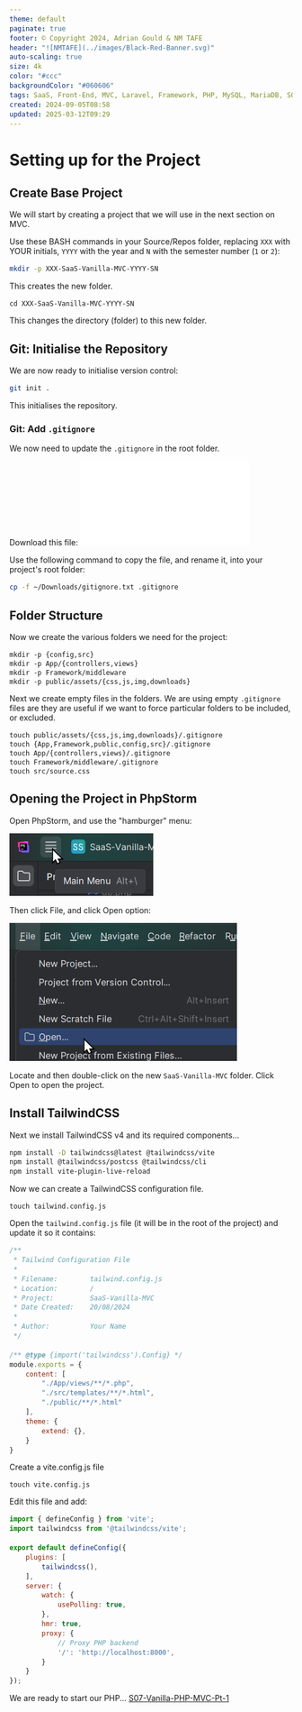 ```yaml
---
theme: default
paginate: true
footer: © Copyright 2024, Adrian Gould & NM TAFE
header: "![NMTAFE](../images/Black-Red-Banner.svg)"
auto-scaling: true
size: 4k
color: "#ccc"
backgroundColor: "#060606"
tags: SaaS, Front-End, MVC, Laravel, Framework, PHP, MySQL, MariaDB, SQLite, Testing, Unit Testing, Feature Testng, PEST
created: 2024-09-05T08:58
updated: 2025-03-12T09:29
---
```



# Setting up for the Project


## Create Base Project

We will start by creating a project that we will use in the next section on MVC.

Use these BASH  commands in your Source/Repos folder, replacing `XXX` with YOUR initials, `YYYY` with the year and `N` with the semester number (`1` or `2`):

```bash
mkdir -p XXX-SaaS-Vanilla-MVC-YYYY-SN
```
This creates the new folder.

```shell
cd XXX-SaaS-Vanilla-MVC-YYYY-SN
```
This changes the directory (folder) to this new folder.

## Git: Initialise the Repository

We are now ready to initialise version control:

```bash
git init .
```

This initialises the repository.

### Git: Add `.gitignore`

We now need to update the `.gitignore` in the root folder.

Download this file:
![](../session-06/gitignore.txt)

Use the following command to copy the file, and rename it, into your project's root folder:

```bash
cp -f ~/Downloads/gitignore.txt .gitignore
```

## Folder Structure

Now we create the various folders we need for the project:
```shell
mkdir -p {config,src}
mkdir -p App/{controllers,views}
mkdir -p Framework/middleware
mkdir -p public/assets/{css,js,img,downloads}
```

Next we create empty files in the folders. We are using empty `.gitignore` files are they are useful if we want to force particular folders to be included, or excluded.

```shell
touch public/assets/{css,js,img,downloads}/.gitignore
touch {App,Framework,public,config,src}/.gitignore
touch App/{controllers,views}/.gitignore
touch Framework/middleware/.gitignore
touch src/source.css
```


## Opening the Project in PhpStorm

Open PhpStorm, and use the "hamburger" menu:

![Image: Hamburger Icon](../assets/Pasted%20image%2020240827112528.png)

Then click File, and click Open option:

![image: File - Open dialog](../assets/Pasted%20image%2020240827112545.png)

Locate and then double-click on the new `SaaS-Vanilla-MVC` folder. Click Open to open the project.

## Install TailwindCSS

Next we install TailwindCSS v4 and its required components...

```bash
npm install -D tailwindcss@latest @tailwindcss/vite
npm install @tailwindcss/postcss @tailwindcss/cli
npm install vite-plugin-live-reload
```

Now we can create a TailwindCSS configuration file.

```
touch tailwind.config.js
```

Open the `tailwind.config.js` file (it will be in the root of the project) and update it so it contains:

```js
/**
 * Tailwind Configuration File
 *
 * Filename:        tailwind.config.js
 * Location:        /
 * Project:         SaaS-Vanilla-MVC
 * Date Created:    20/08/2024
 *
 * Author:          Your Name
 */

/** @type {import('tailwindcss').Config} */
module.exports = {
    content: [
		"./App/views/**/*.php",  
		"./src/templates/**/*.html",  
		"./public/**/*.html"
	],
    theme: {
        extend: {},
    }
}
```

Create a vite.config.js file

```shell
touch vite.config.js
```

Edit this file and add:

```js
import { defineConfig } from 'vite';  
import tailwindcss from '@tailwindcss/vite';  
  
export default defineConfig({  
    plugins: [  
        tailwindcss(),  
    ],  
    server: {  
        watch: {  
            usePolling: true,  
        },  
        hmr: true,  
        proxy: {  
            // Proxy PHP backend  
            '/': 'http://localhost:8000',  
        }  
    }  
});
```



We are ready to start our PHP... [S07-Vanilla-PHP-MVC-Pt-1](./session-07/S07-Vanilla-PHP-MVC-Pt-1.md)
